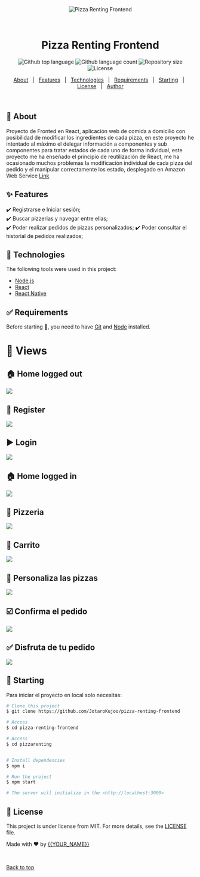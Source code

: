 <div align="center" id="top"> 
  <img src="./.github/app.gif" alt="Pizza Renting Frontend" />

  &#xa0;

  <!-- <a href="https://pizzarentingfrontend.netlify.app">Demo</a> -->
</div>

<h1 align="center">Pizza Renting Frontend</h1>

<p align="center">
  <img alt="Github top language" src="https://img.shields.io/github/languages/top/JotaroKujoo/pizza-renting-frontend?color=56BEB8">

  <img alt="Github language count" src="https://img.shields.io/github/languages/count/JotaroKujoo/pizza-renting-frontend?color=56BEB8">

  <img alt="Repository size" src="https://img.shields.io/github/repo-size/JotaroKujoo/pizza-renting-frontend?color=56BEB8">

  <img alt="License" src="https://img.shields.io/github/license/JotaroKujoo/pizza-renting-frontend?color=56BEB8">

  <!-- <img alt="Github issues" src="https://img.shields.io/github/issues/JotaroKujoo/pizza-renting-frontend?color=56BEB8" /> -->

  <!-- <img alt="Github forks" src="https://img.shields.io/github/forks/JotaroKujoo/pizza-renting-frontend?color=56BEB8" /> -->

  <!-- <img alt="Github stars" src="https://img.shields.io/github/stars/JotaroKujoo/pizza-renting-frontend?color=56BEB8" /> -->
</p>

<!-- Status -->

<!-- <h4 align="center"> 
	🚧  Pizza Renting Frontend 🚀 Under construction...  🚧
</h4> 

<hr> -->

<p align="center">
  <a href="#dart-about">About</a> &#xa0; | &#xa0; 
  <a href="#sparkles-features">Features</a> &#xa0; | &#xa0;
  <a href="#rocket-technologies">Technologies</a> &#xa0; | &#xa0;
  <a href="#white_check_mark-requirements">Requirements</a> &#xa0; | &#xa0;
  <a href="#checkered_flag-starting">Starting</a> &#xa0; | &#xa0;
  <a href="#memo-license">License</a> &#xa0; | &#xa0;
  <a href="https://github.com/JotaroKujoo" target="_blank">Author</a>
</p>

<br>

## :dart: About ##

Proyecto de Fronted en React, aplicación web de comida a domicilio con posibilidad de modificar los ingredientes de cada pizza, en este proyecto he intentado al máximo el delegar información a componentes y sub componentes para tratar estados de cada uno de forma individual, este proyecto me ha enseñado el principio de reutilización de React, me ha ocasionado muchos problemas la modificación individual de cada pizza del pedido y el manipular correctamente los estado, desplegado en Amazon Web Service [Link](https://main.d3jl41wcipfi3.amplifyapp.com/)

## :sparkles: Features ##

:heavy_check_mark: Registrarse e Iniciar sesión;\
:heavy_check_mark: Buscar pizzerias y navegar entre ellas;\
:heavy_check_mark: Poder realizar pedidos de pizzas personalizados;
:heavy_check_mark: Poder consultar el historial de pedidos realizados;

## :rocket: Technologies ##

The following tools were used in this project:

- [Node.js](https://nodejs.org/en/)
- [React](https://pt-br.reactjs.org/)
- [React Native](https://reactnative.dev/)

## :white_check_mark: Requirements ##

Before starting :checkered_flag:, you need to have [Git](https://git-scm.com) and [Node](https://nodejs.org/en/) installed.


# :eyes: Views #

## :house: Home logged out ##
<img src="https://github.com/JotaroKujoo/Pizza-Renting-Frontend/blob/main/pizzarenting/src/assets/img/HomeNoLogged.JPG?raw=true">

<br>

## :memo: Register ##
<img src="https://github.com/JotaroKujoo/Pizza-Renting-Frontend/blob/main/pizzarenting/src/assets/img/Register.JPG?raw=true">

<br>

## :arrow_forward: Login ##
<img src="https://github.com/JotaroKujoo/Pizza-Renting-Frontend/blob/main/pizzarenting/src/assets/img/Loggin.JPG?raw=true">

<br>

## :house: Home logged in ##
<img src="https://github.com/JotaroKujoo/Pizza-Renting-Frontend/blob/main/pizzarenting/src/assets/img/HomeLogged.JPG?raw=true">

<br>

## :pizza: Pizzeria ##
<img src="https://github.com/JotaroKujoo/Pizza-Renting-Frontend/blob/main/pizzarenting/src/assets/img/PizzeriaLogged.JPG?raw=true">

<br>

## 🛒 Carrito ##
<img src="https://github.com/JotaroKujoo/Pizza-Renting-Frontend/blob/main/pizzarenting/src/assets/img/Carrito.JPG?raw=true">

<br>

## :bookmark_tabs: Personaliza las pizzas ##
<img src="https://github.com/JotaroKujoo/Pizza-Renting-Frontend/blob/main/pizzarenting/src/assets/img/OrderPage.JPG?raw=true">

<br>

## :ballot_box_with_check: Confirma el pedido ##
<img src="https://github.com/JotaroKujoo/Pizza-Renting-Frontend/blob/main/pizzarenting/src/assets/img/Payment.JPG?raw=true">

<br>

## :white_check_mark: Disfruta de tu pedido ##
<img src="https://github.com/JotaroKujoo/Pizza-Renting-Frontend/blob/main/pizzarenting/src/assets/img/PedidoRealizado.JPG?raw=true">

## :checkered_flag: Starting ##

Para iniciar el proyecto en local solo necesitas:

```bash
# Clone this project
$ git clone https://github.com/JotaroKujoo/pizza-renting-frontend

# Access
$ cd pizza-renting-frontend

# Access
$ cd pizzarenting


# Install dependencies
$ npm i

# Run the project
$ npm start

# The server will initialize in the <http://localhost:3000>
```

## :memo: License ##

This project is under license from MIT. For more details, see the [LICENSE](LICENSE.md) file.


Made with :heart: by <a href="https://github.com/JotaroKujoo" target="_blank">{{YOUR_NAME}}</a>

&#xa0;

<a href="#top">Back to top</a>
